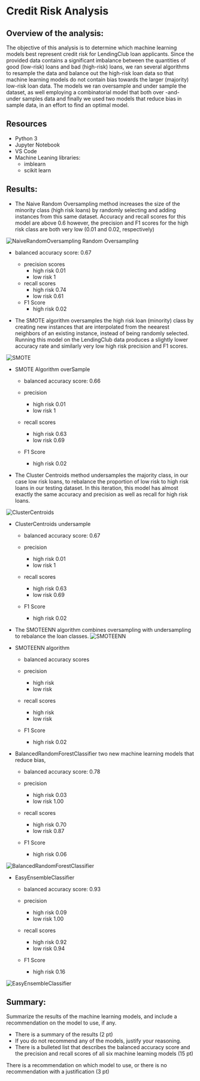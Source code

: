 # Credit Risk Analysis

## Overview of the analysis: 
The objective of this analysis is to determine which machine learning models best represent credit risk for LendingClub loan applicants. Since the provided data contains a significant imbalance between the quantities of good (low-risk) loans and bad (high-risk) loans, we ran several algorithms to resample the data and balance out the high-risk loan data so that machine learning models do not contain bias towards the larger (majority) low-risk loan data. The models we ran  oversample and under sample the dataset, as well employing a combinatorial model that both over -and- under samples data and finally we used two models that reduce bias in sample data, in an effort to find an optimal model.

## Resources
* Python 3
* Jupyter Notebook
* VS Code
* Machine Leaning libraries:
    * imblearn
    * scikit learn


## Results: 

* The Naive Random Oversampling method increases the size of the minority class (high risk loans) by randomly selecting and adding instances from this same dataset. Accuracy and recall scores for this model are above 0.6 however, the precision and F1 scores for the high risk class are both very low (0.01 and 0.02, respectively)
    

![NaiveRandomOversampling](./additional_resources/NaiveRandomOversampling.png) 
Random Oversampling 
 * balanced accuracy score: 0.67 
    * precision scores 
        * high risk 0.01
        * low risk 1
    * recall scores
        * high risk 0.74
        * low risk 0.61
    * F1 Score
        * high risk 0.02

* The SMOTE algorithm oversamples the high risk loan (minority) class by creating new instances that are interpolated from the neearest neighbors of an existing instance, instead of being randomly selected. Running this model on the LendingClub data produces a slightly lower accuracy rate and similarly very low high risk precision and F1 scores.

![SMOTE](./additional_resources/SMOTE.png) 
* SMOTE Algorithm overSample
    
    * balanced accuracy score: 0.66 
    * precision  
        * high risk 0.01
        * low risk 1

    * recall scores
        * high risk 0.63
        * low risk 0.69
    * F1 Score
        * high risk 0.02

* The Cluster Centroids method undersamples the majority class, in our case low risk loans, to rebalance the proportion of low risk to high risk loans in our testing dataset. In this iteration, this model has almost exactly the same accuracy and precision as well as recall for high risk loans.
 
![ClusterCentroids](./additional_resources/ClusterCentroids.png) 
* ClusterCentroids undersample
    * balanced accuracy score: 0.67
    * precision  
        * high risk 0.01
        * low risk 1

    * recall scores
        * high risk 0.63
        * low risk 0.69
    * F1 Score
        * high risk 0.02

* The SMOTEENN algorithm combines oversampling with undersampling to rebalance the loan classes. 
![SMOTEENN](./additional_resources/SMOTEENN.png) 
* SMOTEENN algorithm
    * balanced accuracy scores 
    * precision  
        * high risk
        * low risk

    * recall scores
        * high risk
        * low risk
    * F1 Score
        * high risk 0.02

* BalancedRandomForestClassifier two new machine learning models that reduce bias, 
    * balanced accuracy score: 0.78
    * precision  
        * high risk 0.03
        * low risk 1.00

    * recall scores
        * high risk 0.70
        * low risk 0.87
    * F1 Score
        * high risk 0.06

![BalancedRandomForestClassifier](./additional_resources/BalancedRandomForestClassifier.png)

* EasyEnsembleClassifier
    * balanced accuracy score: 0.93
    * precision  
        * high risk 0.09
        * low risk 1.00

    * recall scores
        * high risk 0.92
        * low risk 0.94
    * F1 Score
        * high risk 0.16


![EasyEnsembleClassifier](./additional_resources/EasyEnsembleClassifier.png) 

## Summary: 
Summarize the results of the machine learning models, and include a recommendation on the model to use, if any. 
* There is a summary of the results (2 pt)
* If you do not recommend any of the models, justify your reasoning.
* There is a bulleted list that describes the balanced accuracy score and the precision and recall scores of all six machine learning models (15 pt)


There is a recommendation on which model to use, or there is no recommendation with a justification (3 pt)